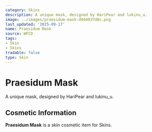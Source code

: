 ```yaml
---
category: Skins
description: A unique mask, designed by HariPear and lukinu_u.
image: ../images/praesidum-mask-d944037d8c.png
last_updated: '2025-09-17'
name: Praesidum Mask
source: WFCD
tags:
- Skin
- Skins
tradable: false
type: Skin
---
```


# Praesidum Mask

A unique mask, designed by HariPear and lukinu_u.

## Cosmetic Information

**Praesidum Mask** is a skin cosmetic item for Skins.

